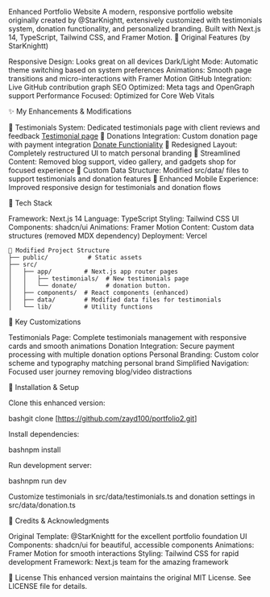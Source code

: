 Enhanced Portfolio Website
A modern, responsive portfolio website originally created by @StarKnightt, extensively customized with testimonials system, donation functionality, and personalized branding. Built with Next.js 14, TypeScript, Tailwind CSS, and Framer Motion.
🌟 Original Features (by StarKnightt)

Responsive Design: Looks great on all devices
Dark/Light Mode: Automatic theme switching based on system preferences
Animations: Smooth page transitions and micro-interactions with Framer Motion
GitHub Integration: Live GitHub contribution graph
SEO Optimized: Meta tags and OpenGraph support
Performance Focused: Optimized for Core Web Vitals

✨ My Enhancements & Modifications

📝 Testimonials System: Dedicated testimonials page with client reviews and feedback
[Testimonial page](./testimonial.png)
💖 Donations Integration: Custom donation page with payment integration
[Donate Functioniality](./donate.png)
🎨 Redesigned Layout: Completely restructured UI to match personal branding
🧹 Streamlined Content: Removed blog support, video gallery, and gadgets shop for focused experience
🔧 Custom Data Structure: Modified src/data/ files to support testimonials and donation features
📱 Enhanced Mobile Experience: Improved responsive design for testimonials and donation flows

🚀 Tech Stack

Framework: Next.js 14
Language: TypeScript
Styling: Tailwind CSS
UI Components: shadcn/ui
Animations: Framer Motion
Content: Custom data structures (removed MDX dependency)
Deployment: Vercel
```
📁 Modified Project Structure
├── public/           # Static assets
├── src/
│   ├── app/         # Next.js app router pages
│   │   ├── testimonials/  # New testimonials page
│   │   └── donate/        # donation button.
│   ├── components/  # React components (enhanced)
│   ├── data/        # Modified data files for testimonials
│   └── lib/         # Utility functions
```
🎨 Key Customizations

Testimonials Page: Complete testimonials management with responsive cards and smooth animations
Donation Integration: Secure payment processing with multiple donation options
Personal Branding: Custom color scheme and typography matching personal brand
Simplified Navigation: Focused user journey removing blog/video distractions

🔧 Installation & Setup

Clone this enhanced version:

bashgit clone [https://github.com/zayd100/portfolio2.git]

Install dependencies:

bashnpm install

Run development server:

bashnpm run dev

Customize testimonials in src/data/testimonials.ts and donation settings in src/data/donation.ts

🙏 Credits & Acknowledgments

Original Template: @StarKnightt for the excellent portfolio foundation
UI Components: shadcn/ui for beautiful, accessible components
Animations: Framer Motion for smooth interactions
Styling: Tailwind CSS for rapid development
Framework: Next.js team for the amazing framework

📄 License
This enhanced version maintains the original MIT License. See LICENSE file for details.